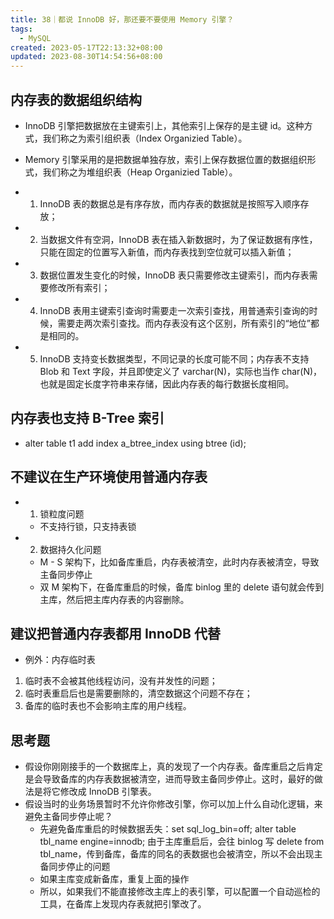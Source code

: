```yaml
---
title: 38｜都说 InnoDB 好，那还要不要使用 Memory 引擎？
tags:
  - MySQL
created: 2023-05-17T22:13:32+08:00
updated: 2023-08-30T14:54:56+08:00
---
```


## 内存表的数据组织结构

- InnoDB 引擎把数据放在主键索引上，其他索引上保存的是主键 id。这种方式，我们称之为索引组织表（Index Organizied Table）。
- Memory 引擎采用的是把数据单独存放，索引上保存数据位置的数据组织形式，我们称之为堆组织表（Heap Organizied Table）。

- 1. InnoDB 表的数据总是有序存放，而内存表的数据就是按照写入顺序存放；
- 2. 当数据文件有空洞，InnoDB 表在插入新数据时，为了保证数据有序性，只能在固定的位置写入新值，而内存表找到空位就可以插入新值；
- 3. 数据位置发生变化的时候，InnoDB 表只需要修改主键索引，而内存表需要修改所有索引；
- 4. InnoDB 表用主键索引查询时需要走一次索引查找，用普通索引查询的时候，需要走两次索引查找。而内存表没有这个区别，所有索引的“地位”都是相同的。
- 5. InnoDB 支持变长数据类型，不同记录的长度可能不同；内存表不支持 Blob 和 Text 字段，并且即使定义了 varchar(N)，实际也当作 char(N)，也就是固定长度字符串来存储，因此内存表的每行数据长度相同。

## 内存表也支持 B-Tree 索引

- alter table t1 add index a_btree_index using btree (id);

## 不建议在生产环境使用普通内存表

- 1. 锁粒度问题
  - 不支持行锁，只支持表锁

- 2. 数据持久化问题
  - M - S 架构下，比如备库重启，内存表被清空，此时内存表被清空，导致主备同步停止
  - 双 M 架构下，在备库重启的时候，备库 binlog 里的 delete 语句就会传到主库，然后把主库内存表的内容删除。

## 建议把普通内存表都用 InnoDB 代替

- 例外：内存临时表

1. 临时表不会被其他线程访问，没有并发性的问题；
2. 临时表重启后也是需要删除的，清空数据这个问题不存在；
3. 备库的临时表也不会影响主库的用户线程。

## 思考题

- 假设你刚刚接手的一个数据库上，真的发现了一个内存表。备库重启之后肯定是会导致备库的内存表数据被清空，进而导致主备同步停止。这时，最好的做法是将它修改成 InnoDB 引擎表。
- 假设当时的业务场景暂时不允许你修改引擎，你可以加上什么自动化逻辑，来避免主备同步停止呢？
  - 先避免备库重启的时候数据丢失：set sql_log_bin=off; alter table tbl_name engine=innodb; 由于主库重启后，会往 binlog 写 delete from tbl_name，传到备库，备库的同名的表数据也会被清空，所以不会出现主备同步停止的问题
  - 如果主库变成新备库，重复上面的操作
  - 所以，如果我们不能直接修改主库上的表引擎，可以配置一个自动巡检的工具，在备库上发现内存表就把引擎改了。
